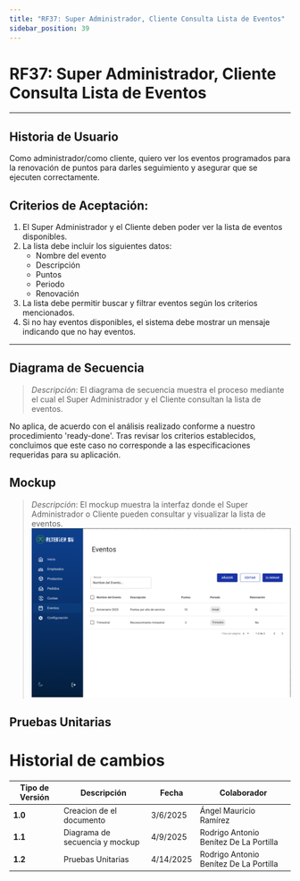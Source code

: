 ```yaml
---
title: "RF37: Super Administrador, Cliente Consulta Lista de Eventos"
sidebar_position: 39
---
```


# RF37: Super Administrador, Cliente Consulta Lista de Eventos

---

## Historia de Usuario

Como administrador/como cliente, quiero ver los eventos programados para la renovación de puntos para darles seguimiento y asegurar que se ejecuten correctamente.

## **Criterios de Aceptación:**

1. El Super Administrador y el Cliente deben poder ver la lista de eventos disponibles.
2. La lista debe incluir los siguientes datos:
   - Nombre del evento
   - Descripción
   - Puntos
   - Periodo
   - Renovación
3. La lista debe permitir buscar y filtrar eventos según los criterios mencionados.
4. Si no hay eventos disponibles, el sistema debe mostrar un mensaje indicando que no hay eventos.

---

## **Diagrama de Secuencia**

> _Descripción_: El diagrama de secuencia muestra el proceso mediante el cual el Super Administrador y el Cliente consultan la lista de eventos.

No aplica, de acuerdo con el análisis realizado conforme a nuestro procedimiento 'ready-done'. Tras revisar los criterios establecidos, concluimos que este caso no corresponde a las especificaciones requeridas para su aplicación.

## **Mockup**

> _Descripción_: El mockup muestra la interfaz donde el Super Administrador o Cliente pueden consultar y visualizar la lista de eventos.
> ![alt text](imagenes/INTERFAZ-US-37.png)

## **Pruebas Unitarias**

# Historial de cambios

| **Tipo de Versión** | **Descripción**                | **Fecha** | **Colaborador**                        |
| ------------------- | ------------------------------ | --------- | -------------------------------------- |
| **1.0**             | Creacion de el documento       | 3/6/2025  | Ángel Mauricio Ramírez                 |
| **1.1**             | Diagrama de secuencia y mockup | 4/9/2025  | Rodrigo Antonio Benítez De La Portilla |
| **1.2**             | Pruebas Unitarias              | 4/14/2025 | Rodrigo Antonio Benítez De La Portilla |
